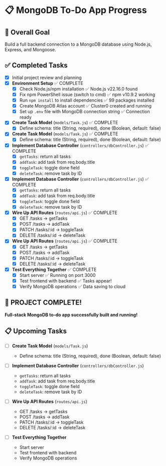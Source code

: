 # 📋 MongoDB To-Do App Progress

## 🎯 Overall Goal
Build a full backend connection to a MongoDB database using Node.js, Express, and Mongoose.

## ✅ Completed Tasks
- [x] Initial project review and planning
- [x] **Environment Setup** ✅ COMPLETE
  - [x] Check Node.js/npm installation ✅ Node.js v22.16.0 found
  - [x] Fix npm PowerShell issue (switch to cmd) ✅ npm v10.9.2 working
  - [x] Run `npm install` to install dependencies ✅ 99 packages installed
  - [x] Create MongoDB Atlas account ✅ Cluster0 created and running
  - [x] Set up `.env` file with MongoDB connection string ✅ Connection ready
- [x] **Create Task Model** (`models/Task.js`) ✅ COMPLETE
  - [x] Define schema: title (String, required), done (Boolean, default: false)

- [x] **Create Task Model** (`models/Task.js`) ✅ COMPLETE
  - [x] Define schema: title (String, required), done (Boolean, default: false)
- [x] **Implement Database Controller** (`controllers/dbController.js`) ✅ COMPLETE
  - [x] `getTasks`: return all tasks
  - [x] `addTask`: add task from req.body.title
  - [x] `toggleTask`: toggle done field
  - [x] `deleteTask`: remove task by ID

- [x] **Implement Database Controller** (`controllers/dbController.js`) ✅ COMPLETE
  - [x] `getTasks`: return all tasks
  - [x] `addTask`: add task from req.body.title
  - [x] `toggleTask`: toggle done field
  - [x] `deleteTask`: remove task by ID
- [x] **Wire Up API Routes** (`routes/api.js`) ✅ COMPLETE
  - [x] GET /tasks → getTasks
  - [x] POST /tasks → addTask  
  - [x] PATCH /tasks/:id → toggleTask
  - [x] DELETE /tasks/:id → deleteTask

- [x] **Wire Up API Routes** (`routes/api.js`) ✅ COMPLETE
  - [x] GET /tasks → getTasks
  - [x] POST /tasks → addTask  
  - [x] PATCH /tasks/:id → toggleTask
  - [x] DELETE /tasks/:id → deleteTask
- [x] **Test Everything Together** ✅ COMPLETE
  - [x] Start server ✅ Running on port 3000
  - [x] Test frontend with backend ✅ Tasks appear!
  - [x] Verify MongoDB operations ✅ Data saving to cloud

## 🎉 **PROJECT COMPLETE!**
**Full-stack MongoDB to-do app successfully built and running!**

## 📋 Upcoming Tasks
- [ ] **Create Task Model** (`models/Task.js`)
  - Define schema: title (String, required), done (Boolean, default: false)
  
- [ ] **Implement Database Controller** (`controllers/dbController.js`)
  - `getTasks`: return all tasks
  - `addTask`: add task from req.body.title
  - `toggleTask`: toggle done field
  - `deleteTask`: remove task by ID
  
- [ ] **Wire Up API Routes** (`routes/api.js`)
  - GET /tasks → getTasks
  - POST /tasks → addTask  
  - PATCH /tasks/:id → toggleTask
  - DELETE /tasks/:id → deleteTask
  
- [ ] **Test Everything Together**
  - Start server
  - Test frontend with backend
  - Verify MongoDB operations

